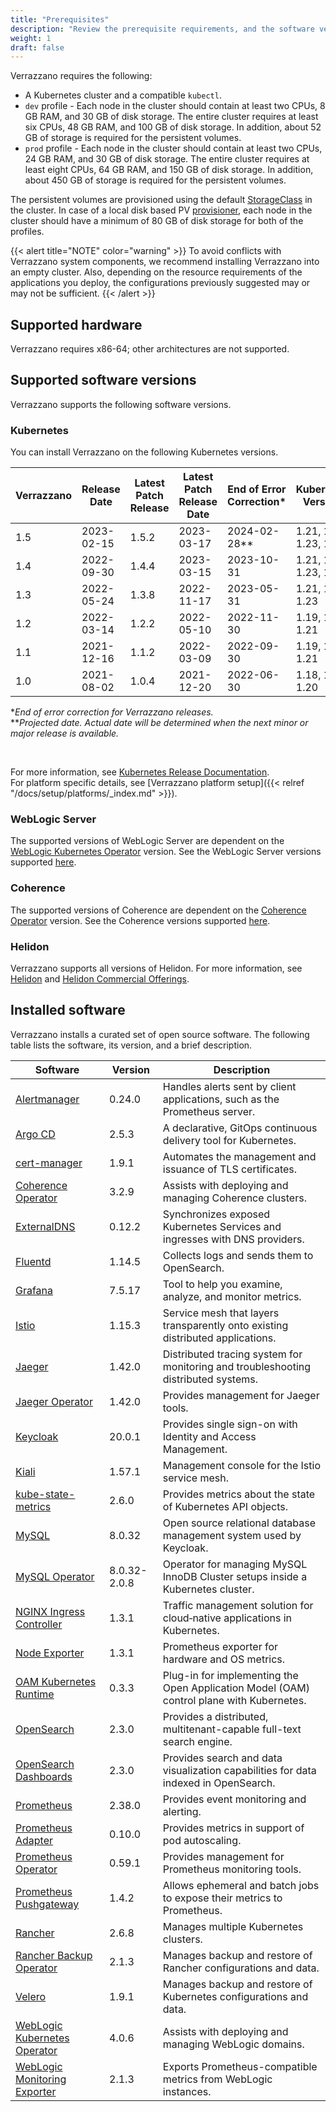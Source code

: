 ```yaml
---
title: "Prerequisites"
description: "Review the prerequisite requirements, and the software versions installed and supported by Verrazzano"
weight: 1
draft: false
---
```



Verrazzano requires the following:
- A Kubernetes cluster and a compatible `kubectl`.
- `dev` profile - Each node in the cluster should contain at least two CPUs, 8 GB RAM, and 30 GB of disk storage. The entire cluster requires at least six CPUs, 48 GB RAM, and 100 GB of disk storage. In addition, about 52 GB of storage is required for the persistent volumes.
- `prod` profile - Each node in the cluster should contain at least two CPUs, 24 GB RAM, and 30 GB of disk storage. The entire cluster requires at least eight CPUs, 64 GB RAM, and 150 GB of disk storage. In addition, about 450 GB of storage is required for the persistent volumes.

The persistent volumes are provisioned using the default [StorageClass](https://kubernetes.io/docs/tasks/administer-cluster/change-default-storage-class/) in the cluster. In case of a  local disk based PV [provisioner](https://kubernetes.io/docs/concepts/storage/storage-classes/#provisioner), each node in the cluster should have a minimum of 80 GB of disk storage for both of the profiles.

{{< alert title="NOTE" color="warning" >}}
To avoid conflicts with Verrazzano system components, we recommend installing Verrazzano into an empty cluster. Also, depending on the resource requirements of the applications you deploy, the configurations previously suggested may or may not be sufficient.
{{< /alert >}}

## Supported hardware
Verrazzano requires x86-64; other architectures are not supported.

## Supported software versions
Verrazzano supports the following software versions.

### Kubernetes
You can install Verrazzano on the following Kubernetes versions.

| Verrazzano | Release Date | Latest Patch Release | Latest Patch Release Date | End of Error Correction* | Kubernetes Versions    |
|------------|--------------|----------------------|---------------------------|--------------------------|------------------------|
| 1.5        | 2023-02-15   | 1.5.2                | 2023-03-17                | 2024-02-28**             | 1.21, 1.22, 1.23, 1.24 |
| 1.4        | 2022-09-30   | 1.4.4                | 2023-03-15                | 2023-10-31               | 1.21, 1.22, 1.23, 1.24 |
| 1.3        | 2022-05-24   | 1.3.8                | 2022-11-17                | 2023-05-31               | 1.21, 1.22, 1.23       |
| 1.2        | 2022-03-14   | 1.2.2                | 2022-05-10                | 2022-11-30               | 1.19, 1.20, 1.21       |
| 1.1        | 2021-12-16   | 1.1.2                | 2022-03-09                | 2022-09-30               | 1.19, 1.20, 1.21       |
| 1.0        | 2021-08-02   | 1.0.4                | 2021-12-20                | 2022-06-30               | 1.18, 1.19, 1.20       |

*_End of error correction for Verrazzano releases._<br>
**_Projected date. Actual date will be determined when the next minor or major release is available._

<br>

For more information, see [Kubernetes Release Documentation](https://kubernetes.io/releases/).
<br>For platform specific details, see [Verrazzano platform setup]({{< relref "/docs/setup/platforms/_index.md" >}}).

### WebLogic Server
The supported versions of WebLogic Server are dependent on the [WebLogic Kubernetes Operator](https://oracle.github.io/weblogic-kubernetes-operator/) version.
See the WebLogic Server versions supported [here](https://oracle.github.io/weblogic-kubernetes-operator/introduction/prerequisites/introduction/).


### Coherence
The supported versions of Coherence are dependent on the [Coherence Operator](https://oracle.github.io/coherence-operator/docs/latest/#/about/01_overview) version.
See the Coherence versions supported [here](https://oracle.github.io/coherence-operator/docs/latest/#/docs/installation/01_installation).

### Helidon
Verrazzano supports all versions of Helidon.  For more information, see [Helidon](https://helidon.io) and
 [Helidon Commercial Offerings](https://support.oracle.com/knowledge/Middleware/2645279_1.html).

## Installed software
Verrazzano installs a curated set of open source software. The following table lists the software, its  version, and a brief description.

  | Software       | Version    | Description                                                                 |
  |----------------|------------|-----------------------------------------------------------------------------|
  | [Alertmanager](../../observability/monitoring/metrics/configure/prometheus.md)   | 0.24.0   | Handles alerts sent by client applications, such as the Prometheus server.    |
  | [Argo CD](../../reference/api/vpo-verrazzano-v1beta1/#install.verrazzano.io/v1beta1.ArgoCDComponent)   | 2.5.3   | A declarative, GitOps continuous delivery tool for Kubernetes.                      |
  | [cert-manager](../../reference/api/vpo-verrazzano-v1beta1/#install.verrazzano.io/v1beta1.CertManagerComponent)  | 1.9.1   | Automates the management and issuance of TLS certificates.                      |
  | [Coherence Operator](../../reference/api/vpo-verrazzano-v1beta1/#install.verrazzano.io/v1beta1.CoherenceOperatorComponent) | 3.2.9   | Assists with deploying and managing Coherence clusters.                    |
  | [ExternalDNS](../../reference/api/vpo-verrazzano-v1beta1/#install.verrazzano.io/v1beta1.DNSComponent)   | 0.12.2   | Synchronizes exposed Kubernetes Services and ingresses with DNS providers.                       |
  | [Fluentd](./../reference/api/vpo-verrazzano-v1beta1/#install.verrazzano.io/v1beta1.FluentdComponent)   | 1.14.5   | Collects logs and sends them to OpenSearch.                                        |
  | [Grafana](./../reference/api/vpo-verrazzano-v1beta1/#install.verrazzano.io/v1beta1.GrafanaComponent)   | 7.5.17   | Tool to help you examine, analyze, and monitor metrics.                            |
  | [Istio](./../reference/api/vpo-verrazzano-v1beta1/#install.verrazzano.io/v1beta1.IstioComponent)   | 1.15.3   | Service mesh that layers transparently onto existing distributed applications.       |
  | [Jaeger](./../reference/api/vpo-verrazzano-v1beta1/#install.verrazzano.io/v1beta1.JaegerOperatorComponent)   | 1.42.0   | Distributed tracing system for monitoring and troubleshooting distributed systems.  |
  | [Jaeger Operator](./../reference/api/vpo-verrazzano-v1beta1/#install.verrazzano.io/v1beta1.JaegerOperatorComponent)   | 1.42.0   | Provides management for Jaeger tools.                                      |
  | [Keycloak](./../reference/api/vpo-verrazzano-v1beta1/#install.verrazzano.io/v1beta1.KeycloakComponent)   | 20.0.1   | Provides single sign-on with Identity and Access Management.                      |
  | [Kiali](./../reference/api/vpo-verrazzano-v1beta1/#install.verrazzano.io/v1beta1.KialiComponent)   | 1.57.1   | Management console for the Istio service mesh.                                       |
  | [kube-state-metrics](./../reference/api/vpo-verrazzano-v1beta1/#install.verrazzano.io/v1beta1.KubeStateMetricsComponent)   | 2.6.0   | Provides metrics about the state of Kubernetes API objects.              |
  | [MySQL](./../reference/api/vpo-verrazzano-v1beta1/#install.verrazzano.io/v1beta1.MySQLComponent)   | 8.0.32   | Open source relational database management system used by Keycloak.                  |
  | [MySQL Operator](./../reference/api/vpo-verrazzano-v1beta1/#install.verrazzano.io/v1beta1.MySQLOperatorComponent)   | 8.0.32-2.0.8 |   Operator for managing MySQL InnoDB Cluster setups inside a Kubernetes cluster.    |
  | [NGINX Ingress Controller](./../reference/api/vpo-verrazzano-v1beta1/#install.verrazzano.io/v1beta1.IngressNginxComponent)   | 1.3.1   | Traffic management solution for cloud‑native applications in Kubernetes.                 |
  | [Node Exporter](./../reference/api/vpo-verrazzano-v1beta1/#install.verrazzano.io/v1beta1.PrometheusNodeExporterComponent)  | 1.3.1   | Prometheus exporter for hardware and OS metrics.                               |
  | [OAM Kubernetes Runtime](./../reference/api/vpo-verrazzano-v1beta1/#install.verrazzano.io/v1beta1.OAMComponent)   | 0.3.3   | Plug-in for implementing the Open Application Model (OAM) control plane with Kubernetes. |
  | [OpenSearch](./../reference/api/vpo-verrazzano-v1beta1/#install.verrazzano.io/v1beta1.OpenSearchComponent)   | 2.3.0   | Provides a distributed, multitenant-capable full-text search engine.             |
  | [OpenSearch Dashboards](./../reference/api/vpo-verrazzano-v1beta1/#install.verrazzano.io/v1beta1.OpenSearchDashboardsComponent)   | 2.3.0   | Provides search and data visualization capabilities for data indexed in OpenSearch. |
  | [Prometheus](./../reference/api/vpo-verrazzano-v1beta1/#install.verrazzano.io/v1beta1.PrometheusComponent)   | 2.38.0   | Provides event monitoring and alerting.                                         |
  | [Prometheus Adapter](./../reference/api/vpo-verrazzano-v1beta1/#install.verrazzano.io/v1beta1.PrometheusAdapterComponent)   | 0.10.0   | Provides metrics in support of pod autoscaling.                         |
  | [Prometheus Operator](./../reference/api/vpo-verrazzano-v1beta1/#install.verrazzano.io/v1beta1.PrometheusOperatorComponent)   | 0.59.1  | Provides management for Prometheus monitoring tools.                    |
  | [Prometheus Pushgateway](./../reference/api/vpo-verrazzano-v1beta1/#install.verrazzano.io/v1beta1.PrometheusPushgatewayComponent)   | 1.4.2   | Allows ephemeral and batch jobs to expose their metrics to Prometheus.   |
  | [Rancher](./../reference/api/vpo-verrazzano-v1beta1/#install.verrazzano.io/v1beta1.RancherComponent)   | 2.6.8   | Manages multiple Kubernetes clusters.                                               |
  | [Rancher Backup Operator](./../reference/api/vpo-verrazzano-v1beta1/#install.verrazzano.io/v1beta1.RancherBackupComponent)   | 2.1.3   | Manages backup and restore of Rancher configurations and data.      |
  | [Velero](./../reference/api/vpo-verrazzano-v1beta1/#install.verrazzano.io/v1beta1.VeleroComponent)   | 1.9.1   | Manages backup and restore of Kubernetes configurations and data.                    |
  | [WebLogic Kubernetes Operator](./../reference/api/vpo-verrazzano-v1beta1/#install.verrazzano.io/v1beta1.WebLogicOperatorComponent)   | 4.0.6   | Assists with deploying and managing WebLogic domains.                                    |
  | [WebLogic Monitoring Exporter](./../reference/api/vpo-verrazzano-v1beta1/#install.verrazzano.io/v1beta1.WebLogicOperatorComponent)   | 2.1.3   | Exports Prometheus-compatible metrics from WebLogic instances.                           |
